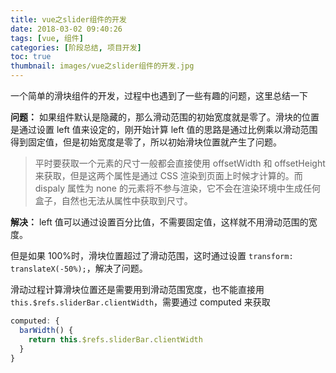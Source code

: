 ```yaml
---
title: vue之slider组件的开发
date: 2018-03-02 09:40:26
tags: [vue, 组件]
categories: [阶段总结, 项目开发]
toc: true
thumbnail: images/vue之slider组件的开发.jpg
---
```


一个简单的滑块组件的开发，过程中也遇到了一些有趣的问题，这里总结一下

<!-- more -->

**问题：**
如果组件默认是隐藏的，那么滑动范围的初始宽度就是零了。滑块的位置是通过设置 left 值来设定的，刚开始计算 left 值的思路是通过比例乘以滑动范围得到固定值，但是初始宽度是零了，所以初始滑块位置就产生了问题。

> 平时要获取一个元素的尺寸一般都会直接使用 offsetWidth 和 offsetHeight 来获取，但是这两个属性是通过 CSS 渲染到页面上时候才计算的。而 dispaly 属性为 none 的元素将不参与渲染，它不会在渲染环境中生成任何盒子，自然也无法从属性中获取到尺寸。

**解决：**
left 值可以通过设置百分比值，不需要固定值，这样就不用滑动范围的宽度。

但是如果 100%时，滑块位置超过了滑动范围，这时通过设置 `transform: translateX(-50%);`，解决了问题。

滑动过程计算滑块位置还是需要用到滑动范围宽度，也不能直接用`this.$refs.sliderBar.clientWidth`，需要通过 computed 来获取

```js
computed: {
  barWidth() {
    return this.$refs.sliderBar.clientWidth
  }
}
```
